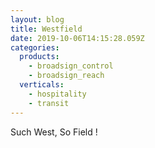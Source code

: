 ```yaml
---
layout: blog
title: Westfield
date: 2019-10-06T14:15:28.059Z
categories:
  products:
    - broadsign_control
    - broadsign_reach
  verticals:
    - hospitality
    - transit
---
```

Such West, So Field !

